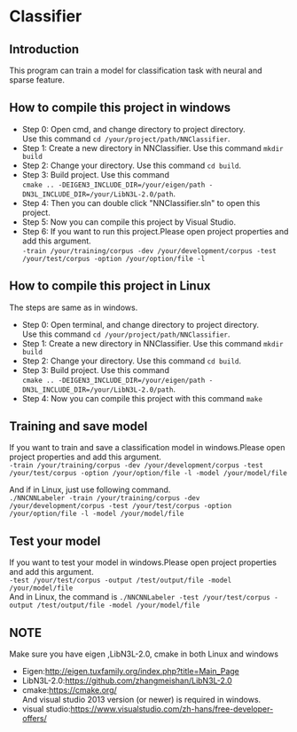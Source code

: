 Classifier
===
Introduction
---
This program can train a model for classification task with neural and sparse feature.</br>

How to compile this project in windows
---
* Step 0: Open cmd, and change directory to project directory. </br> Use this command `cd /your/project/path/NNClassifier`. </br>
* Step 1: Create a new directory in NNClassifier. Use this command `mkdir build` </br>
* Step 2: Change your directory. Use this command `cd build`. </br>
* Step 3: Build project. Use this command </br> `cmake .. -DEIGEN3_INCLUDE_DIR=/your/eigen/path -DN3L_INCLUDE_DIR=/your/LibN3L-2.0/path`. </br>
* Step 4: Then you can double click "NNClassifier.sln" to open this project. </br>
* Step 5: Now you can compile this project by Visual Studio. </br>
* Step 6: If you want to run this project.Please open project properties and add this argument. </br>
`-train /your/training/corpus -dev /your/development/corpus -test /your/test/corpus -option /your/option/file -l` </br>

How to compile this project in Linux
---
The steps are same as in windows.</br>
* Step 0: Open terminal, and change directory to project directory. </br> Use this command `cd /your/project/path/NNClassifier`. </br>
* Step 1: Create a new directory in NNClassifier. Use this command `mkdir build` </br>
* Step 2: Change your directory. Use this command `cd build`. </br>
* Step 3: Build project. Use this command </br> `cmake .. -DEIGEN3_INCLUDE_DIR=/your/eigen/path -DN3L_INCLUDE_DIR=/your/LibN3L-2.0/path`. </br>
* Step 4: Now you can compile this project with this command `make` </br>


Training and save model
---
If you want to train and save a classification model in windows.Please open project properties and add this argument. </br>
`-train /your/training/corpus -dev /your/development/corpus -test /your/test/corpus -option /your/option/file -l -model /your/model/file` </br>

And if in Linux, just use following command. </br>
`./NNCNNLabeler -train /your/training/corpus -dev /your/development/corpus -test /your/test/corpus -option /your/option/file -l -model /your/model/file` </br>

Test your model
---
If you want to test your model in windows.Please open project properties and add this argument.</br>
`-test /your/test/corpus -output /test/output/file -model /your/model/file` </br>
And in Linux, the command is `./NNCNNLabeler -test /your/test/corpus -output /test/output/file -model /your/model/file` </br>


NOTE
---
Make sure you have eigen ,LibN3L-2.0, cmake in both Linux and windows</br>
* Eigen:http://eigen.tuxfamily.org/index.php?title=Main_Page </br>
* LibN3L-2.0:https://github.com/zhangmeishan/LibN3L-2.0 </br>
* cmake:https://cmake.org/</br>
And visual studio 2013 version (or newer) is required in windows.
* visual studio:https://www.visualstudio.com/zh-hans/free-developer-offers/
